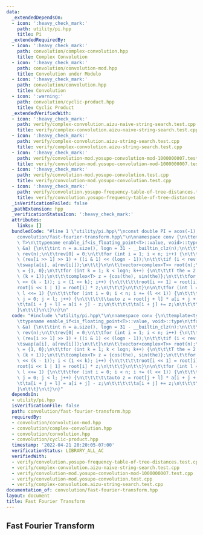 ```yaml
---
data:
  _extendedDependsOn:
  - icon: ':heavy_check_mark:'
    path: utility/pi.hpp
    title: Pi
  _extendedRequiredBy:
  - icon: ':heavy_check_mark:'
    path: convolution/complex-convolution.hpp
    title: Complex Convolution
  - icon: ':heavy_check_mark:'
    path: convolution/convolution-mod.hpp
    title: Convolution under Modulo
  - icon: ':heavy_check_mark:'
    path: convolution/convolution.hpp
    title: Convolution
  - icon: ':warning:'
    path: convolution/cyclic-product.hpp
    title: Cyclic Product
  _extendedVerifiedWith:
  - icon: ':heavy_check_mark:'
    path: verify/complex-convolution.aizu-naive-string-search.test.cpp
    title: verify/complex-convolution.aizu-naive-string-search.test.cpp
  - icon: ':heavy_check_mark:'
    path: verify/complex-convolution.aizu-string-search.test.cpp
    title: verify/complex-convolution.aizu-string-search.test.cpp
  - icon: ':heavy_check_mark:'
    path: verify/convolution-mod.yosupo-convolution-mod-1000000007.test.cpp
    title: verify/convolution-mod.yosupo-convolution-mod-1000000007.test.cpp
  - icon: ':heavy_check_mark:'
    path: verify/convolution-mod.yosupo-convolution.test.cpp
    title: verify/convolution-mod.yosupo-convolution.test.cpp
  - icon: ':heavy_check_mark:'
    path: verify/convolution.yosupo-frequency-table-of-tree-distances.test.cpp
    title: verify/convolution.yosupo-frequency-table-of-tree-distances.test.cpp
  _isVerificationFailed: false
  _pathExtension: hpp
  _verificationStatusIcon: ':heavy_check_mark:'
  attributes:
    links: []
  bundledCode: "#line 1 \"utility/pi.hpp\"\nconst double PI = acos(-1);\n#line 2 \"\
    convolution/fast-fourier-transform.hpp\"\n\nnamespace conv {\n\ttemplate<typename\
    \ T>\n\ttypename enable_if<is_floating_point<T>::value, void>::type\n\tfast_fourier_transform(vector<complex<T>>\
    \ &a) {\n\t\tint n = a.size(), logn = 31 - __builtin_clz(n);\n\t\t\n\t\tvector<int>\
    \ rev(n);\n\t\trev[0] = 0;\n\t\tfor (int i = 1; i < n; i++) {\n\t\t\trev[i] =\
    \ (rev[i >> 1] >> 1) + ((i & 1) << (logn - 1));\n\t\t\tif (i < rev[i])\n\t\t\t\
    \tswap(a[i], a[rev[i]]);\n\t\t}\n\n\t\tvector<complex<T>> root(n);\n\t\troot[1]\
    \ = {1, 0};\n\t\tfor (int k = 1; k < logn; k++) {\n\t\t\tT the = 2 * PI / (1 <<\
    \ (k + 1));\n\t\t\tcomplex<T> z = {cos(the), sin(the)};\n\t\t\tfor (int i = (1\
    \ << (k - 1)); i < (1 << k); i++) {\n\t\t\t\troot[i << 1] = root[i];\n\t\t\t\t\
    root[i << 1 | 1] = root[i] * z;\n\t\t\t}\n\t\t}\n\n\t\tfor (int l = 1; l < n;\
    \ l <<= 1) {\n\t\t\tfor (int i = 0; i < n; i += (l << 1)) {\n\t\t\t\tfor (int\
    \ j = 0; j < l; j++) {\n\t\t\t\t\tauto z = root[j + l] * a[i + j + l];\n\t\t\t\
    \t\ta[i + j + l] = a[i + j] - z;\n\t\t\t\t\ta[i + j] += z;\n\t\t\t\t}\n\t\t\t\
    }\n\t\t}\n\t}\n}\n"
  code: "#include \"utility/pi.hpp\"\n\nnamespace conv {\n\ttemplate<typename T>\n\
    \ttypename enable_if<is_floating_point<T>::value, void>::type\n\tfast_fourier_transform(vector<complex<T>>\
    \ &a) {\n\t\tint n = a.size(), logn = 31 - __builtin_clz(n);\n\t\t\n\t\tvector<int>\
    \ rev(n);\n\t\trev[0] = 0;\n\t\tfor (int i = 1; i < n; i++) {\n\t\t\trev[i] =\
    \ (rev[i >> 1] >> 1) + ((i & 1) << (logn - 1));\n\t\t\tif (i < rev[i])\n\t\t\t\
    \tswap(a[i], a[rev[i]]);\n\t\t}\n\n\t\tvector<complex<T>> root(n);\n\t\troot[1]\
    \ = {1, 0};\n\t\tfor (int k = 1; k < logn; k++) {\n\t\t\tT the = 2 * PI / (1 <<\
    \ (k + 1));\n\t\t\tcomplex<T> z = {cos(the), sin(the)};\n\t\t\tfor (int i = (1\
    \ << (k - 1)); i < (1 << k); i++) {\n\t\t\t\troot[i << 1] = root[i];\n\t\t\t\t\
    root[i << 1 | 1] = root[i] * z;\n\t\t\t}\n\t\t}\n\n\t\tfor (int l = 1; l < n;\
    \ l <<= 1) {\n\t\t\tfor (int i = 0; i < n; i += (l << 1)) {\n\t\t\t\tfor (int\
    \ j = 0; j < l; j++) {\n\t\t\t\t\tauto z = root[j + l] * a[i + j + l];\n\t\t\t\
    \t\ta[i + j + l] = a[i + j] - z;\n\t\t\t\t\ta[i + j] += z;\n\t\t\t\t}\n\t\t\t\
    }\n\t\t}\n\t}\n}"
  dependsOn:
  - utility/pi.hpp
  isVerificationFile: false
  path: convolution/fast-fourier-transform.hpp
  requiredBy:
  - convolution/convolution-mod.hpp
  - convolution/complex-convolution.hpp
  - convolution/convolution.hpp
  - convolution/cyclic-product.hpp
  timestamp: '2022-04-21 20:20:05-07:00'
  verificationStatus: LIBRARY_ALL_AC
  verifiedWith:
  - verify/convolution.yosupo-frequency-table-of-tree-distances.test.cpp
  - verify/complex-convolution.aizu-naive-string-search.test.cpp
  - verify/convolution-mod.yosupo-convolution-mod-1000000007.test.cpp
  - verify/convolution-mod.yosupo-convolution.test.cpp
  - verify/complex-convolution.aizu-string-search.test.cpp
documentation_of: convolution/fast-fourier-transform.hpp
layout: document
title: Fast Fourier Transform
---
```


## Fast Fourier Transform